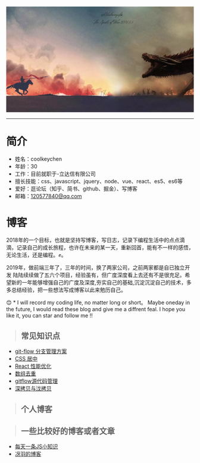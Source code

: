 ![jiben](https://github.com/coolkeychen/blog/blob/master/images/last_knight.jpg)

---
# 简介

- 姓名：coolkeychen
- 年龄：30
- 工作：目前就职于-立达信有限公司
- 擅长技能：css、javascript、jquery、node、vue、react、es5、es6等
- 爱好：逛论坛（知乎、简书、github、掘金）、写博客
- 邮箱：120577840@qq.com

# 博客
 2018年的一个目标，也就是坚持写博客，写日志，记录下编程生活中的点点滴滴，记录自己的成长旅程，也许在未来的某一天，重新回首，能有不一样的感悟，无论生活，还是编程。✊。   

 2019年，做前端三年了，三年的时间，换了两家公司，之前两家都是自已独立开发
陆陆续续做了五六个项目，经验虽有，但广度深度看上去还有不是很充足。希望新的一年能够增强自己的广度及深度,夯实自己的基础,沉淀沉淀自己的技术，多多总结经验，把一些想法写成博客以此来勉历自己。  




😊 * I will record my coding life, no matter long or short。 Maybe oneday in the future, I would read these blog and give me a diffrent feal. I hope you like it, you can star and follow me !!


 >## 常见知识点
 - [git-flow 分支管理方案](https://github.com/coolkeychen/blog/issues/1)
 - [CSS 居中](https://github.com/coolkeychen/blog/issues/2)
 - [React 性能优化](https://github.com/coolkeychen/blog/issues/3)
 - [数组去重](https://github.com/coolkeychen/blog/issues/4)
 - [gitflow源代码管理](https://github.com/coolkeychen/blog/issues/5)
 - [深拷贝与㳀拷贝](https://github.com/coolkeychen/blog/issues/5)

 >## 个人博客

 >## 一些比较好的博客或者文章
 - [每天一条JS小知识](https://cnodejs.org/topic/56a050ac8392272262331d62)
 - [冴羽的博客](https://github.com/mqyqingfeng/Blog/blob/master/README.md)

